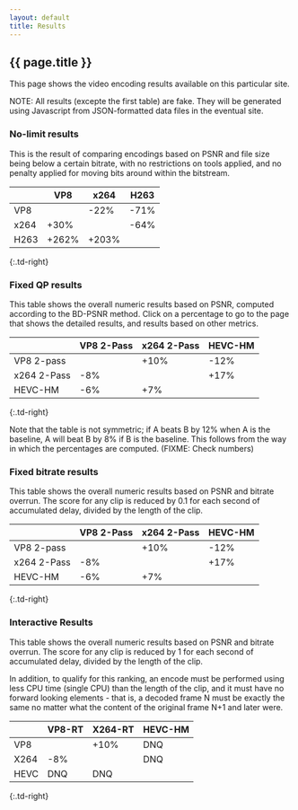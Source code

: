 ```yaml
---
layout: default
title: Results
---
```

<!-- Scripting stuff -->
<script src="https://www.google.com/jsapi"></script>
<script src="//ajax.googleapis.com/ajax/libs/jquery/1.10.2/jquery.min.js"></script>
<!-- Special Javascript for this site -->
<script src="/assets/js/codecfuncs.js"></script>
<h2>{{ page.title }}</h2>

This page shows the video encoding results available on this particular site.

NOTE: All results (excepte the first table) are fake. They will be
generated using Javascript from
JSON-formatted data files in the eventual site.

### No-limit results

This is the result of comparing encodings based on PSNR and file size being
below a certain bitrate, with no restrictions on tools applied, and no
penalty applied for moving bits around within the bitstream.

<!--Note: This table will be overwritten on page load.
    It is present to show what the tables will look like. -->
<div id="basic-results">

|             |        VP8 |        x264 |  H263 |
| ----------- | ---------- | ----------- | ----- |
| VP8         |            |        -22% |  -71% |
| x264        |       +30% |             |  -64% |
| H263        |      +262% |       +203% |       |
{:.td-right}

</div>
<script>
FillInResults('basic-results')
</script>

### Fixed QP results

This table shows the overall numeric results based on PSNR, computed according
to the BD-PSNR method. Click on a percentage to go to the page that shows the
detailed results, and results based on other metrics.


|             | VP8 2-Pass | x264 2-Pass | HEVC-HM |
| ----------- | ---------- | ----------- | ------- |
| VP8 2-pass  |            |        +10% |    -12% |
| x264 2-Pass |        -8% |             |    +17% |
| HEVC-HM     |        -6% |         +7% |         |
{:.td-right}

Note that the table is not symmetric; if A beats B by 12% when A is the
baseline, A will beat B by 8% if B is the baseline. This follows from the way
in which the percentages are computed. (FIXME: Check numbers)


### Fixed bitrate results

This table shows the overall numeric results based on PSNR and bitrate
overrun. The score for any clip is reduced by 0.1 for each second of
accumulated delay, divided by the length of the clip.


|             | VP8 2-Pass | x264 2-Pass | HEVC-HM |
| ----------- | ---------- | ----------- | ------- |
| VP8 2-pass  |            |        +10% |    -12% |
| x264 2-Pass |        -8% |             |    +17% |
| HEVC-HM     |        -6% |         +7% |         |
{:.td-right}


### Interactive Results

This table shows the overall numeric results based on PSNR and bitrate
overrun. The score for any clip is reduced by 1 for each second of accumulated
delay, divided by the length of the clip.

In addition, to qualify for this ranking, an encode must be performed using
less CPU time (single CPU) than the length of the clip, and it must have no
forward looking elements - that is, a decoded frame N must be exactly the same
no matter what the content of the original frame N+1 and later were.


|      | VP8-RT | X264-RT | HEVC-HM |
| ---- | ------ | ------- | ------- |
| VP8  |        |    +10% |     DNQ |
| X264 |    -8% |         |     DNQ |
| HEVC |    DNQ |     DNQ |         |
{:.td-right}
